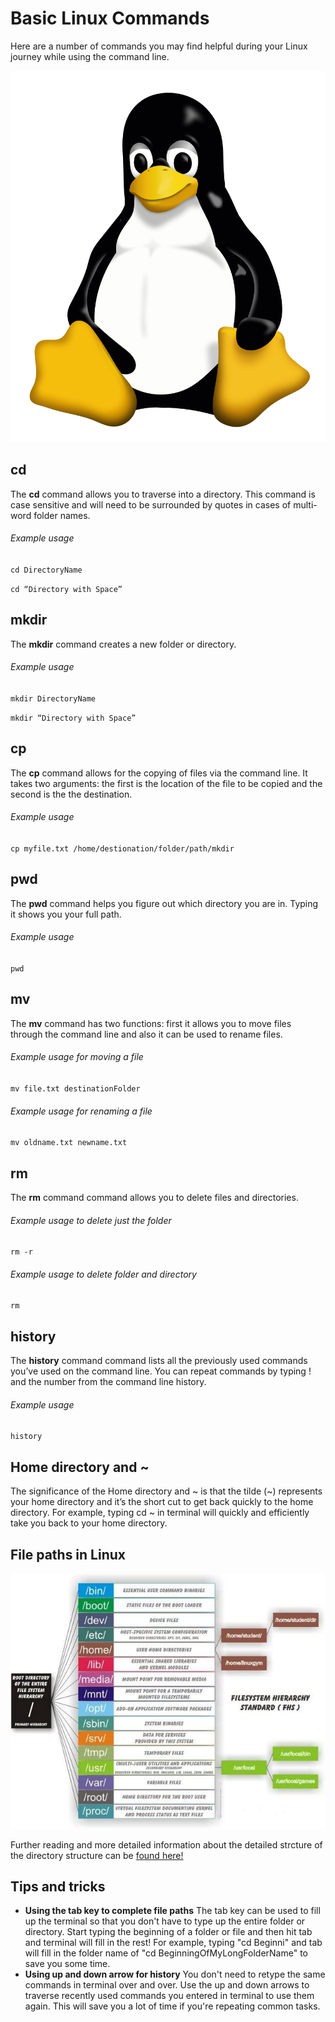 
# Basic Linux Commands

Here are a number of commands you may find helpful during your Linux journey while using the command line.

![Linux Penguin](../images/linux-penguin.png) 

## cd
The **cd** command allows you to traverse into a directory. This command is case sensitive and will need to be surrounded by quotes in cases of multi-word folder names. 

###### Example usage
`cd DirectoryName`

`cd “Directory with Space”`


## mkdir
The **mkdir** command creates a new folder or directory. 

###### Example usage
`mkdir DirectoryName`

`mkdir “Directory with Space”`


## cp 
The **cp** command allows for the copying of files via the command line. It takes two arguments: the first is the location of the file to be copied and the second is the the destination. 
 
###### Example usage
`cp myfile.txt /home/destionation/folder/path/mkdir`


## pwd
The **pwd** command helps you figure out which directory you are in. Typing it shows you your full path.

###### Example usage
`pwd`


## mv
The **mv** command  has two functions: first it allows you to move files through the command line and also it can be used to rename files.  

###### Example usage for moving a file
`mv file.txt destinationFolder`

###### Example usage for renaming a file
`mv oldname.txt newname.txt`


## rm
The **rm** command command allows you to delete files and directories. 

###### Example usage to delete just the folder
`rm -r `

###### Example usage to delete folder and directory
`rm `


## history
The **history** command command lists all the previously used commands you’ve used on the command line. You can repeat commands by typing ! and the number from the command line history.

###### Example usage
`history`


## Home directory and ~
The significance of the Home directory and ~ is that the tilde (~) represents your home directory and it’s the short cut to get back quickly to the home directory. For example, typing cd ~ in terminal will quickly and efficiently take you back to your home directory. 


## File paths in Linux

![Linux Directory Structure](../images/Linux-Directory-Structure.jpeg)

Further reading and more detailed information about the detailed strcture of the directory structure can be [found here!](https://www.tecmint.com/linux-directory-structure-and-important-files-paths-explained/)



## Tips and tricks
* **Using the tab key to complete file paths** The tab key can be used to fill up the terminal so that you don't have to type up the entire folder or directory. Start typing the beginning of a folder or file and then hit tab and terminal will fill in the rest! For example, typing "cd Beginni" and tab will fill in the folder name of "cd BeginningOfMyLongFolderName" to save you some time. 
* **Using up and down arrow for history** You don't need to retype the same commands in terminal over and over. Use the up and down arrows to traverse recently used commands you entered in terminal to use them again. This will save you a lot of time if you're repeating common tasks. 
